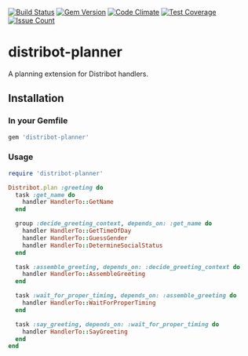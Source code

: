 [![Build Status](https://travis-ci.org/distribot/distribot-planner.svg?branch=master)](https://travis-ci.org/distribot/distribot-planner)
[![Gem Version](https://badge.fury.io/rb/distribot-planner.svg)](https://badge.fury.io/rb/distribot-planner)
[![Code Climate](https://codeclimate.com/github/distribot/distribot-planner/badges/gpa.svg)](https://codeclimate.com/github/distribot/distribot-planner)
[![Test Coverage](https://codeclimate.com/github/distribot/distribot-planner/badges/coverage.svg)](https://codeclimate.com/github/distribot/distribot-planner/coverage)
[![Issue Count](https://codeclimate.com/github/distribot/distribot-planner/badges/issue_count.svg)](https://codeclimate.com/github/distribot/distribot-planner)

# distribot-planner

A planning extension for Distribot handlers.

## Installation

### In your Gemfile

```ruby
gem 'distribot-planner'
```

### Usage

```ruby
require 'distribot-planner'

Distribot.plan :greeting do
  task :get_name do
    handler HandlerTo::GetName
  end

  group :decide_greeting_context, depends_on: :get_name do
    handler HandlerTo::GetTimeOfDay
    handler HandlerTo::GuessGender
    handler HandlerTo::DetermineSocialStatus
  end

  task :assemble_greeting, depends_on: :decide_greeting_context do
    handler HandlerTo::AssembleGreeting
  end

  task :wait_for_proper_timing, depends_on: :assemble_greeting do
    handler HandlerTo::WaitForProperTiming
  end

  task :say_greeting, depends_on: :wait_for_proper_timing do
    handler HandlerTo::SayGreeting
  end
end

```
